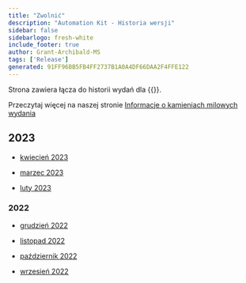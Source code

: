 ```yaml
---
title: "Zwolnić"
description: "Automation Kit - Historia wersji"
sidebar: false
sidebarlogo: fresh-white
include_footer: true
author: Grant-Archibald-MS
tags: ['Release']
generated: 91FF96BB5FB4FF2737B1A0A4DF66DAA2F4FFE122
---
```


Strona zawiera łącza do historii wydań dla {{<product-name>}}.

Przeczytaj więcej na naszej stronie [Informacje o kamieniach milowych wydania](/pl/releases/milestones)

## 2023

- [kwiecień 2023](/pl/releases/april-2023)

- [marzec 2023](/pl/releases/march-2023)

- [luty 2023](/pl/releases/february-2023)

### 2022

- [grudzień 2022](/pl/releases/december-2022)

- [listopad 2022](/pl/releases/november-2022)

- [październik 2022](/pl/releases/october-2022)

- [wrzesień 2022](/pl/releases/september-2022)
